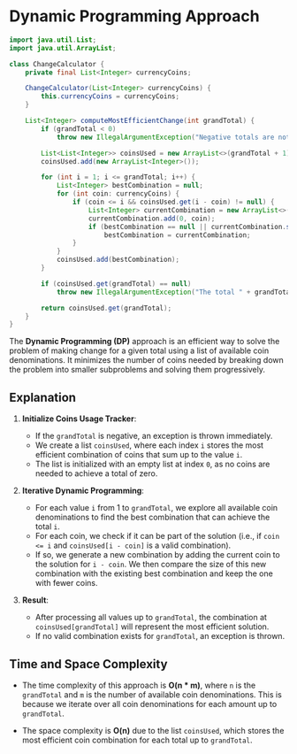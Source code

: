 # Dynamic Programming Approach

```java
import java.util.List;
import java.util.ArrayList;

class ChangeCalculator {
    private final List<Integer> currencyCoins;

    ChangeCalculator(List<Integer> currencyCoins) {
        this.currencyCoins = currencyCoins;
    }

    List<Integer> computeMostEfficientChange(int grandTotal) {
        if (grandTotal < 0) 
            throw new IllegalArgumentException("Negative totals are not allowed.");

        List<List<Integer>> coinsUsed = new ArrayList<>(grandTotal + 1);
        coinsUsed.add(new ArrayList<Integer>());

        for (int i = 1; i <= grandTotal; i++) {
            List<Integer> bestCombination = null;
            for (int coin: currencyCoins) {
                if (coin <= i && coinsUsed.get(i - coin) != null) {
                    List<Integer> currentCombination = new ArrayList<>(coinsUsed.get(i - coin));
                    currentCombination.add(0, coin);
                    if (bestCombination == null || currentCombination.size() < bestCombination.size())
                        bestCombination = currentCombination;
                }
            }
            coinsUsed.add(bestCombination);
        }

        if (coinsUsed.get(grandTotal) == null)
            throw new IllegalArgumentException("The total " + grandTotal + " cannot be represented in the given currency.");

        return coinsUsed.get(grandTotal);
    }
}
```

The **Dynamic Programming (DP)** approach is an efficient way to solve the problem of making change for a given total using a list of available coin denominations.
It minimizes the number of coins needed by breaking down the problem into smaller subproblems and solving them progressively.

## Explanation

1. **Initialize Coins Usage Tracker**:

   - If the `grandTotal` is negative, an exception is thrown immediately.
   - We create a list `coinsUsed`, where each index `i` stores the most efficient combination of coins that sum up to the value `i`.
   - The list is initialized with an empty list at index `0`, as no coins are needed to achieve a total of zero.

2. **Iterative Dynamic Programming**:

   - For each value `i` from 1 to `grandTotal`, we explore all available coin denominations to find the best combination that can achieve the total `i`.
   - For each coin, we check if it can be part of the solution (i.e., if `coin <= i` and `coinsUsed[i - coin]` is a valid combination).
   - If so, we generate a new combination by adding the current coin to the solution for `i - coin`. We then compare the size of this new combination with the existing best combination and keep the one with fewer coins.

3. **Result**:

   - After processing all values up to `grandTotal`, the combination at `coinsUsed[grandTotal]` will represent the most efficient solution.
   - If no valid combination exists for `grandTotal`, an exception is thrown.

## Time and Space Complexity

- The time complexity of this approach is **O(n * m)**, where `n` is the `grandTotal` and `m` is the number of available coin denominations. This is because we iterate over all coin denominations for each amount up to `grandTotal`.
  
- The space complexity is **O(n)** due to the list `coinsUsed`, which stores the most efficient coin combination for each total up to `grandTotal`.
